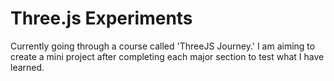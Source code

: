 # Three.js Experiments

Currently going through a course called 'ThreeJS Journey.' 
I am aiming to create a mini project after completing each major section to test what I have learned.
